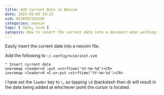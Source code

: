 ```yaml
---
title: Add Current Date in Neovim 
date: 2023-03-03 19:15
uid: 0230303191545
categories: neovim
tags: [ date, nvim ]
synopsis: How to insert the current date into a document when working in neovim
---
```


Easily insert the current date into a neovim file.

Add the following to `~/.config/nvim/init.vim`

```
" Insert current date
nnoremap <leader>d :put =strftime('%Y-%m-%d')<CR>
inoremap <leader>d <C-o>:put =strftime('%Y-%m-%d')<CR>
```

I have set the `leader` key to `\`, so tapping `\d` (backslash then d) will result in the date being added at whichever point the cursor is located. 
